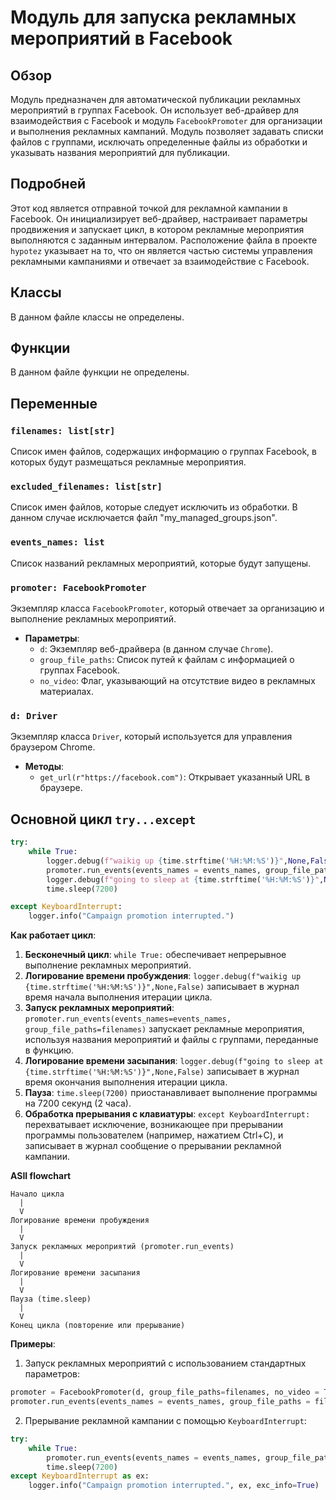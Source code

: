 # Модуль для запуска рекламных мероприятий в Facebook

## Обзор

Модуль предназначен для автоматической публикации рекламных мероприятий в группах Facebook. Он использует веб-драйвер для взаимодействия с Facebook и модуль `FacebookPromoter` для организации и выполнения рекламных кампаний. Модуль позволяет задавать списки файлов с группами, исключать определенные файлы из обработки и указывать названия мероприятий для публикации.

## Подробней

Этот код является отправной точкой для рекламной кампании в Facebook. Он инициализирует веб-драйвер, настраивает параметры продвижения и запускает цикл, в котором рекламные мероприятия выполняются с заданным интервалом. Расположение файла в проекте `hypotez` указывает на то, что он является частью системы управления рекламными кампаниями и отвечает за взаимодействие с Facebook.

## Классы

В данном файле классы не определены.

## Функции

В данном файле функции не определены.

## Переменные

### `filenames: list[str]`

Список имен файлов, содержащих информацию о группах Facebook, в которых будут размещаться рекламные мероприятия.

### `excluded_filenames: list[str]`

Список имен файлов, которые следует исключить из обработки. В данном случае исключается файл "my_managed_groups.json".

### `events_names: list`

Список названий рекламных мероприятий, которые будут запущены.

### `promoter: FacebookPromoter`

Экземпляр класса `FacebookPromoter`, который отвечает за организацию и выполнение рекламных мероприятий.
- **Параметры**:
  - `d`: Экземпляр веб-драйвера (в данном случае `Chrome`).
  - `group_file_paths`: Список путей к файлам с информацией о группах Facebook.
  - `no_video`: Флаг, указывающий на отсутствие видео в рекламных материалах.

### `d: Driver`

Экземпляр класса `Driver`, который используется для управления браузером Chrome.
- **Методы**:
    - `get_url(r"https://facebook.com")`: Открывает указанный URL в браузере.

## Основной цикл `try...except`

```python
try:
    while True:
        logger.debug(f"waikig up {time.strftime('%H:%M:%S')}",None,False)
        promoter.run_events(events_names = events_names, group_file_paths = filenames)
        logger.debug(f"going to sleep at {time.strftime('%H:%M:%S')}",None,False)
        time.sleep(7200)

except KeyboardInterrupt:
    logger.info("Campaign promotion interrupted.")
```

**Как работает цикл**:

1.  **Бесконечный цикл**: `while True:` обеспечивает непрерывное выполнение рекламных мероприятий.
2.  **Логирование времени пробуждения**: `logger.debug(f"waikig up {time.strftime('%H:%M:%S')}",None,False)` записывает в журнал время начала выполнения итерации цикла.
3.  **Запуск рекламных мероприятий**: `promoter.run_events(events_names=events_names, group_file_paths=filenames)` запускает рекламные мероприятия, используя названия мероприятий и файлы с группами, переданные в функцию.
4.  **Логирование времени засыпания**: `logger.debug(f"going to sleep at {time.strftime('%H:%M:%S')}",None,False)` записывает в журнал время окончания выполнения итерации цикла.
5.  **Пауза**: `time.sleep(7200)` приостанавливает выполнение программы на 7200 секунд (2 часа).
6.  **Обработка прерывания с клавиатуры**: `except KeyboardInterrupt:` перехватывает исключение, возникающее при прерывании программы пользователем (например, нажатием Ctrl+C), и записывает в журнал сообщение о прерывании рекламной кампании.

**ASII flowchart**

```
Начало цикла
  |
  V
Логирование времени пробуждения
  |
  V
Запуск рекламных мероприятий (promoter.run_events)
  |
  V
Логирование времени засыпания
  |
  V
Пауза (time.sleep)
  |
  V
Конец цикла (повторение или прерывание)
```

**Примеры**:

1.  Запуск рекламных мероприятий с использованием стандартных параметров:

```python
promoter = FacebookPromoter(d, group_file_paths=filenames, no_video = True)
promoter.run_events(events_names = events_names, group_file_paths = filenames)
```

2.  Прерывание рекламной кампании с помощью `KeyboardInterrupt`:

```python
try:
    while True:
        promoter.run_events(events_names = events_names, group_file_paths = filenames)
        time.sleep(7200)
except KeyboardInterrupt as ex:
    logger.info("Campaign promotion interrupted.", ex, exc_info=True)